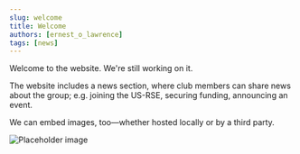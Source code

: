 ```yaml
---
slug: welcome
title: Welcome
authors: [ernest_o_lawrence]
tags: [news]
---
```


Welcome to the website. We're still working on it.

<!-- truncate -->

The website includes a news section, where club members can share news about the group; e.g. joining the US-RSE,
securing funding, announcing an event.

We can embed images, too—whether hosted locally or by a third party.

![Placeholder image](https://images.pexels.com/photos/3374210/pexels-photo-3374210.jpeg?auto=compress&cs=tinysrgb&w=1260&h=750&dpr=2)
